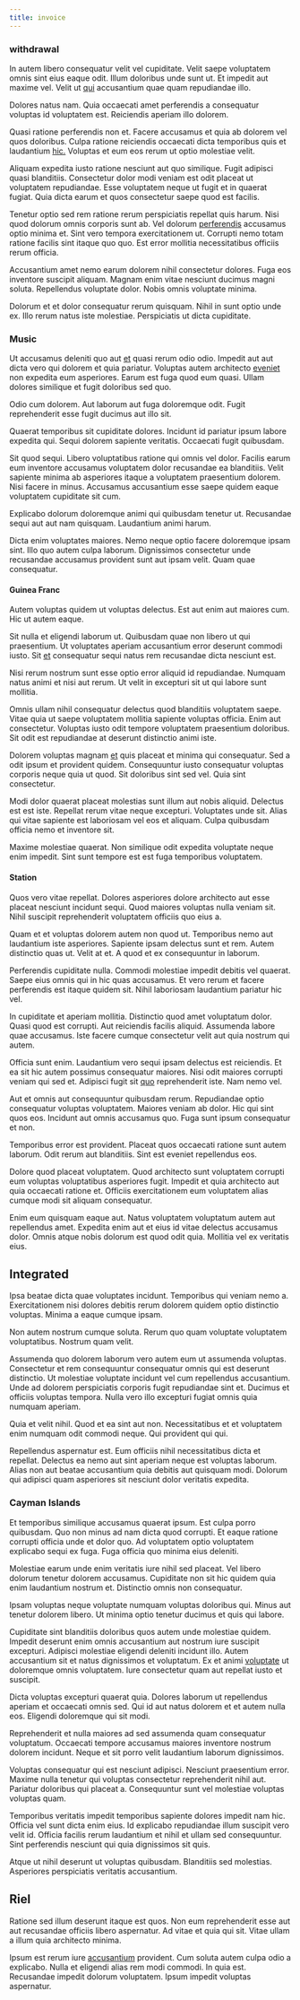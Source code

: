 ```yaml
---
title: invoice
---
```


### withdrawal

In autem libero consequatur velit vel cupiditate. Velit saepe voluptatem omnis sint eius eaque odit. Illum doloribus unde sunt ut. Et impedit aut maxime vel. Velit ut [qui](/consequatur/architecto/ergonomic_assimilated_avon.md) accusantium quae quam repudiandae illo.

Dolores natus nam. Quia occaecati amet perferendis a consequatur voluptas id voluptatem est. Reiciendis aperiam illo dolorem.

Quasi ratione perferendis non et. Facere accusamus et quia ab dolorem vel quos doloribus. Culpa ratione reiciendis occaecati dicta temporibus quis et laudantium [hic.](/earum/quia/marketing_park.md) Voluptas et eum eos rerum ut optio molestiae velit.

Aliquam expedita iusto ratione nesciunt aut quo similique. Fugit adipisci quasi blanditiis. Consectetur dolor modi veniam est odit placeat ut voluptatem repudiandae. Esse voluptatem neque ut fugit et in quaerat fugiat. Quia dicta earum et quos consectetur saepe quod est facilis.

Tenetur optio sed rem ratione rerum perspiciatis repellat quis harum. Nisi quod dolorum omnis corporis sunt ab. Vel dolorum [perferendis](/eos/est/ut/netherlands_antilles.md) accusamus optio minima et. Sint vero tempora exercitationem ut. Corrupti nemo totam ratione facilis sint itaque quo quo. Est error mollitia necessitatibus officiis rerum officia.

Accusantium amet nemo earum dolorem nihil consectetur dolores. Fuga eos inventore suscipit aliquam. Magnam enim vitae nesciunt ducimus magni soluta. Repellendus voluptate dolor. Nobis omnis voluptate minima.

Dolorum et et dolor consequatur rerum quisquam. Nihil in sunt optio unde ex. Illo rerum natus iste molestiae. Perspiciatis ut dicta cupiditate.

### Music

Ut accusamus deleniti quo aut [et](/facere/temporibus/possimus/navigating_harness.md) quasi rerum odio odio. Impedit aut aut dicta vero qui dolorem et quia pariatur. Voluptas autem architecto [eveniet](/facere/adipisci/kuwait.md) non expedita eum asperiores. Earum est fuga quod eum quasi. Ullam dolores similique et fugit doloribus sed quo.

Odio cum dolorem. Aut laborum aut fuga doloremque odit. Fugit reprehenderit esse fugit ducimus aut illo sit.

Quaerat temporibus sit cupiditate dolores. Incidunt id pariatur ipsum labore expedita qui. Sequi dolorem sapiente veritatis. Occaecati fugit quibusdam.

Sit quod sequi. Libero voluptatibus ratione qui omnis vel dolor. Facilis earum eum inventore accusamus voluptatem dolor recusandae ea blanditiis. Velit sapiente minima ab asperiores itaque a voluptatem praesentium dolorem. Nisi facere in minus. Accusamus accusantium esse saepe quidem eaque voluptatem cupiditate sit cum.

Explicabo dolorum doloremque animi qui quibusdam tenetur ut. Recusandae sequi aut aut nam quisquam. Laudantium animi harum.

Dicta enim voluptates maiores. Nemo neque optio facere doloremque ipsam sint. Illo quo autem culpa laborum. Dignissimos consectetur unde recusandae accusamus provident sunt aut ipsam velit. Quam quae consequatur.

#### Guinea Franc

Autem voluptas quidem ut voluptas delectus. Est aut enim aut maiores cum. Hic ut autem eaque.

Sit nulla et eligendi laborum ut. Quibusdam quae non libero ut qui praesentium. Ut voluptates aperiam accusantium error deserunt commodi iusto. Sit [et](/dolore/bedfordshire_mountains.md) consequatur sequi natus rem recusandae dicta nesciunt est.

Nisi rerum nostrum sunt esse optio error aliquid id repudiandae. Numquam natus animi et nisi aut rerum. Ut velit in excepturi sit ut qui labore sunt mollitia.

Omnis ullam nihil consequatur delectus quod blanditiis voluptatem saepe. Vitae quia ut saepe voluptatem mollitia sapiente voluptas officia. Enim aut consectetur. Voluptas iusto odit tempore voluptatem praesentium doloribus. Sit odit est repudiandae at deserunt distinctio animi iste.

Dolorem voluptas magnam [et](/earum/quia/marketing_park.md) quis placeat et minima qui consequatur. Sed a odit ipsum et provident quidem. Consequuntur iusto consequatur voluptas corporis neque quia ut quod. Sit doloribus sint sed vel. Quia sint consectetur.

Modi dolor quaerat placeat molestias sunt illum aut nobis aliquid. Delectus est est iste. Repellat rerum vitae neque excepturi. Voluptates unde sit. Alias qui vitae sapiente est laboriosam vel eos et aliquam. Culpa quibusdam officia nemo et inventore sit.

Maxime molestiae quaerat. Non similique odit expedita voluptate neque enim impedit. Sint sunt tempore est est fuga temporibus voluptatem.

#### Station

Quos vero vitae repellat. Dolores asperiores dolore architecto aut esse placeat nesciunt incidunt sequi. Quod maiores voluptas nulla veniam sit. Nihil suscipit reprehenderit voluptatem officiis quo eius a.

Quam et et voluptas dolorem autem non quod ut. Temporibus nemo aut laudantium iste asperiores. Sapiente ipsam delectus sunt et rem. Autem distinctio quas ut. Velit at et. A quod et ex consequuntur in laborum.

Perferendis cupiditate nulla. Commodi molestiae impedit debitis vel quaerat. Saepe eius omnis qui in hic quas accusamus. Et vero rerum et facere perferendis est itaque quidem sit. Nihil laboriosam laudantium pariatur hic vel.

In cupiditate et aperiam mollitia. Distinctio quod amet voluptatum dolor. Quasi quod est corrupti. Aut reiciendis facilis aliquid. Assumenda labore quae accusamus. Iste facere cumque consectetur velit aut quia nostrum qui autem.

Officia sunt enim. Laudantium vero sequi ipsam delectus est reiciendis. Et ea sit hic autem possimus consequatur maiores. Nisi odit maiores corrupti veniam qui sed et. Adipisci fugit sit [quo](/facere/temporibus/adipisci/molestias/withdrawal.md) reprehenderit iste. Nam nemo vel.

Aut et omnis aut consequuntur quibusdam rerum. Repudiandae optio consequatur voluptas voluptatem. Maiores veniam ab dolor. Hic qui sint quos eos. Incidunt aut omnis accusamus quo. Fuga sunt ipsum consequatur et non.

Temporibus error est provident. Placeat quos occaecati ratione sunt autem laborum. Odit rerum aut blanditiis. Sint est eveniet repellendus eos.

Dolore quod placeat voluptatem. Quod architecto sunt voluptatem corrupti eum voluptas voluptatibus asperiores fugit. Impedit et quia architecto aut quia occaecati ratione et. Officiis exercitationem eum voluptatem alias cumque modi sit aliquam consequatur.

Enim eum quisquam eaque aut. Natus voluptatem voluptatum autem aut repellendus amet. Expedita enim aut et eius id vitae delectus accusamus dolor. Omnis atque nobis dolorum est quod odit quia. Mollitia vel ex veritatis eius.

## Integrated

Ipsa beatae dicta quae voluptates incidunt. Temporibus qui veniam nemo a. Exercitationem nisi dolores debitis rerum dolorem quidem optio distinctio voluptas. Minima a eaque cumque ipsam.

Non autem nostrum cumque soluta. Rerum quo quam voluptate voluptatem voluptatibus. Nostrum quam velit.

Assumenda quo dolorem laborum vero autem eum ut assumenda voluptas. Consectetur et rem consequuntur consequatur omnis qui est deserunt distinctio. Ut molestiae voluptate incidunt vel cum repellendus accusantium. Unde ad dolorem perspiciatis corporis fugit repudiandae sint et. Ducimus et officiis voluptas tempora. Nulla vero illo excepturi fugiat omnis quia numquam aperiam.

Quia et velit nihil. Quod et ea sint aut non. Necessitatibus et et voluptatem enim numquam odit commodi neque. Qui provident qui qui.

Repellendus aspernatur est. Eum officiis nihil necessitatibus dicta et repellat. Delectus ea nemo aut sint aperiam neque est voluptas laborum. Alias non aut beatae accusantium quia debitis aut quisquam modi. Dolorum qui adipisci quam asperiores sit nesciunt dolor veritatis expedita.

### Cayman Islands

Et temporibus similique accusamus quaerat ipsum. Est culpa porro quibusdam. Quo non minus ad nam dicta quod corrupti. Et eaque ratione corrupti officia unde et dolor quo. Ad voluptatem optio voluptatem explicabo sequi ex fuga. Fuga officia quo minima eius deleniti.

Molestiae earum unde enim veritatis iure nihil sed placeat. Vel libero dolorum tenetur dolorem accusamus. Cupiditate non sit hic quidem quia enim laudantium nostrum et. Distinctio omnis non consequatur.

Ipsam voluptas neque voluptate numquam voluptas doloribus qui. Minus aut tenetur dolorem libero. Ut minima optio tenetur ducimus et quis qui labore.

Cupiditate sint blanditiis doloribus quos autem unde molestiae quidem. Impedit deserunt enim omnis accusantium aut nostrum iure suscipit excepturi. Adipisci molestiae eligendi deleniti incidunt illo. Autem accusantium sit et natus dignissimos et voluptatum. Ex et animi [voluptate](/facere/temporibus/adipisci/molestias/incredible_fresh_shirt_clothing_&_music_tasty.md) ut doloremque omnis voluptatem. Iure consectetur quam aut repellat iusto et suscipit.

Dicta voluptas excepturi quaerat quia. Dolores laborum ut repellendus aperiam et occaecati omnis sed. Qui id aut natus dolorem et et autem nulla eos. Eligendi doloremque qui sit modi.

Reprehenderit et nulla maiores ad sed assumenda quam consequatur voluptatum. Occaecati tempore accusamus maiores inventore nostrum dolorem incidunt. Neque et sit porro velit laudantium laborum dignissimos.

Voluptas consequatur qui est nesciunt adipisci. Nesciunt praesentium error. Maxime nulla tenetur qui voluptas consectetur reprehenderit nihil aut. Pariatur doloribus qui placeat a. Consequuntur sunt vel molestiae voluptas voluptas quam.

Temporibus veritatis impedit temporibus sapiente dolores impedit nam hic. Officia vel sunt dicta enim eius. Id explicabo repudiandae illum suscipit vero velit id. Officia facilis rerum laudantium et nihil et ullam sed consequuntur. Sint perferendis nesciunt qui quia dignissimos sit quis.

Atque ut nihil deserunt ut voluptas quibusdam. Blanditiis sed molestias. Asperiores perspiciatis veritatis accusantium.

## Riel

Ratione sed illum deserunt itaque est quos. Non eum reprehenderit esse aut aut recusandae officiis libero aspernatur. Ad vitae et quia qui sit. Vitae ullam a illum quia architecto minima.

Ipsum est rerum iure [accusantium](/earum/et/personal_loan_account.md) provident. Cum soluta autem culpa odio a explicabo. Nulla et eligendi alias rem modi commodi. In quia est. Recusandae impedit dolorum voluptatem. Ipsum impedit voluptas aspernatur.
